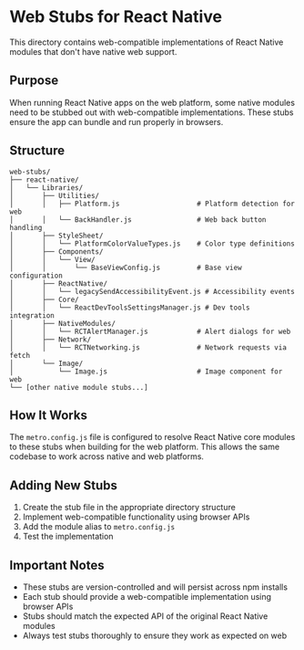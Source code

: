 # Web Stubs for React Native

This directory contains web-compatible implementations of React Native modules that don't have native web support.

## Purpose

When running React Native apps on the web platform, some native modules need to be stubbed out with web-compatible implementations. These stubs ensure the app can bundle and run properly in browsers.

## Structure

```
web-stubs/
├── react-native/
│   └── Libraries/
│       ├── Utilities/
│       │   ├── Platform.js                   # Platform detection for web
│       │   └── BackHandler.js                # Web back button handling
│       ├── StyleSheet/
│       │   └── PlatformColorValueTypes.js    # Color type definitions
│       ├── Components/
│       │   └── View/
│       │       └── BaseViewConfig.js         # Base view configuration
│       ├── ReactNative/
│       │   └── legacySendAccessibilityEvent.js # Accessibility events
│       ├── Core/
│       │   └── ReactDevToolsSettingsManager.js # Dev tools integration
│       ├── NativeModules/
│       │   └── RCTAlertManager.js            # Alert dialogs for web
│       ├── Network/
│       │   └── RCTNetworking.js              # Network requests via fetch
│       └── Image/
│           └── Image.js                      # Image component for web
└── [other native module stubs...]
```

## How It Works

The `metro.config.js` file is configured to resolve React Native core modules to these stubs when building for the web platform. This allows the same codebase to work across native and web platforms.

## Adding New Stubs

1. Create the stub file in the appropriate directory structure
2. Implement web-compatible functionality using browser APIs
3. Add the module alias to `metro.config.js`
4. Test the implementation

## Important Notes

- These stubs are version-controlled and will persist across npm installs
- Each stub should provide a web-compatible implementation using browser APIs
- Stubs should match the expected API of the original React Native modules
- Always test stubs thoroughly to ensure they work as expected on web